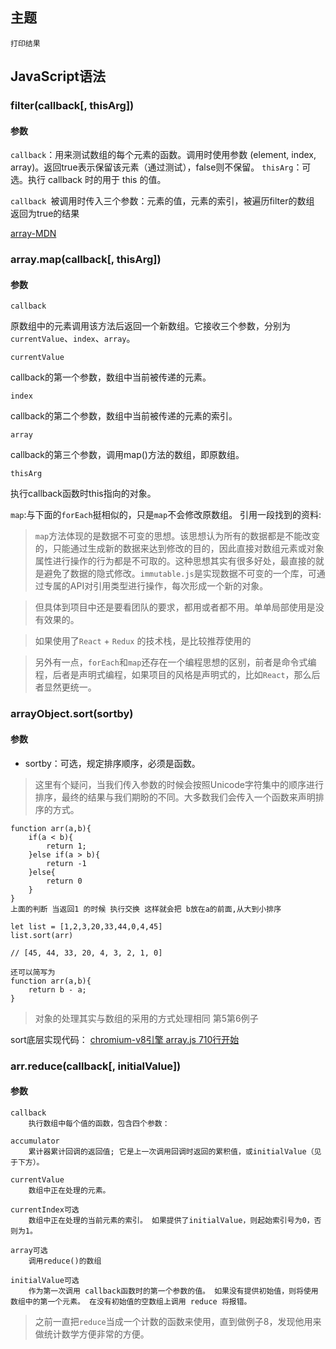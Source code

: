 ## 主题
    
    打印结果


## JavaScript语法

### filter(callback[, thisArg])

#### 参数
`callback`：用来测试数组的每个元素的函数。调用时使用参数 (element, index, array)。返回true表示保留该元素（通过测试），false则不保留。
`thisArg`：可选。执行 callback 时的用于 this 的值。

`callback `被调用时传入三个参数：元素的值，元素的索引，被遍历filter的数组
返回为true的结果

[array-MDN](https://developer.mozilla.org/en-US/docs/Web/JavaScript/Reference/Global_Objects/Array/filter)


### array.map(callback[, thisArg])

#### 参数

`callback`

原数组中的元素调用该方法后返回一个新数组。它接收三个参数，分别为 `currentValue`、`index`、`array`。

`currentValue`

callback的第一个参数，数组中当前被传递的元素。

`index`

callback的第二个参数，数组中当前被传递的元素的索引。

`array`

callback的第三个参数，调用map()方法的数组，即原数组。

`thisArg`

执行callback函数时this指向的对象。


`map`:与下面的`forEach`挺相似的，只是`map`不会修改原数组。
引用一段找到的资料:
>   `map`方法体现的是数据不可变的思想。该思想认为所有的数据都是不能改变的，只能通过生成新的数据来达到修改的目的，因此直接对数组元素或对象属性进行操作的行为都是不可取的。这种思想其实有很多好处，最直接的就是避免了数据的隐式修改。`immutable.js`是实现数据不可变的一个库，可通过专属的API对引用类型进行操作，每次形成一个新的对象。

>   但具体到项目中还是要看团队的要求，都用或者都不用。单单局部使用是没有效果的。

>   如果使用了`React` + `Redux` 的技术栈，是比较推荐使用的

>   另外有一点，`forEach`和`map`还存在一个编程思想的区别，前者是命令式编程，后者是声明式编程，如果项目的风格是声明式的，比如`React`，那么后者显然更统一。

### arrayObject.sort(sortby)

#### 参数 

*   sortby：可选，规定排序顺序，必须是函数。

>   这里有个疑问，当我们传入参数的时候会按照Unicode字符集中的顺序进行排序，最终的结果与我们期盼的不同。大多数我们会传入一个函数来声明排序的方式。

```
function arr(a,b){
    if(a < b){
        return 1;
    }else if(a > b){
        return -1
    }else{
        return 0
    }
}
上面的判断 当返回1 的时候 执行交换 这样就会把 b放在a的前面,从大到小排序

let list = [1,2,3,20,33,44,0,4,45]
list.sort(arr)

// [45, 44, 33, 20, 4, 3, 2, 1, 0]

还可以简写为
function arr(a,b){
    return b - a;
}

```
>   对象的处理其实与数组的采用的方式处理相同 第5第6例子

sort底层实现代码：
[chromium-v8引擎 array.js  710行开始](https://github.com/v8/v8/blob/ad82a40509c5b5b4680d4299c8f08d6c6d31af3c/src/js/array.js)


###  arr.reduce(callback[, initialValue])

#### 参数

    callback
        执行数组中每个值的函数，包含四个参数：

    accumulator
        累计器累计回调的返回值; 它是上一次调用回调时返回的累积值，或initialValue（见于下方）。

    currentValue
        数组中正在处理的元素。

    currentIndex可选
        数组中正在处理的当前元素的索引。 如果提供了initialValue，则起始索引号为0，否则为1。

    array可选
        调用reduce()的数组

    initialValue可选
        作为第一次调用 callback函数时的第一个参数的值。 如果没有提供初始值，则将使用数组中的第一个元素。 在没有初始值的空数组上调用 reduce 将报错。

>   之前一直把`reduce`当成一个计数的函数来使用，直到做例子8，发现他用来做统计数学方便非常的方便。
